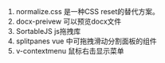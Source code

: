 1. normalize.css 是一种CSS reset的替代方案。
2. docx-preivew 可以预览docx文件
3. SortableJS js拖拽库
4. splitpanes vue 中可拖拽滑动分割面板的组件
5. v-contextmenu 鼠标右击显示菜单